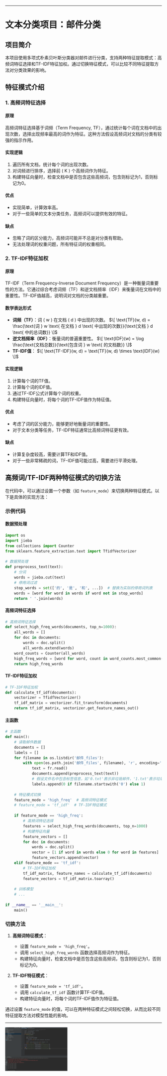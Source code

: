 
---

# 文本分类项目：邮件分类

## 项目简介
本项目使用多项式朴素贝叶斯分类器对邮件进行分类，支持两种特征提取模式：高频词特征选择和TF-IDF特征加权。通过切换特征模式，可以比较不同特征提取方法对分类效果的影响。

## 特征模式介绍

### 1. 高频词特征选择

#### 原理
高频词特征选择基于词频（Term Frequency, TF），通过统计每个词在文档中的出现次数，选择出现频率最高的词作为特征。这种方法假设高频词对文档的分类有较强的指示作用。

#### 实现逻辑
1. 遍历所有文档，统计每个词的出现次数。
2. 对词频进行排序，选择前 \( K \) 个高频词作为特征。
3. 构建特征向量时，检查文档中是否包含这些高频词，包含则标记为1，否则标记为0。

#### 优点
- 实现简单，计算效率高。
- 对于一些简单的文本分类任务，高频词可以提供有效的特征。

#### 缺点
- 忽略了词的区分能力，高频词可能并不总是对分类有帮助。
- 无法处理词的权重问题，所有特征词的权重相同。

### 2. TF-IDF特征加权

#### 原理
TF-IDF（Term Frequency-Inverse Document Frequency）是一种衡量词重要性的方法。它通过综合考虑词频（TF）和逆文档频率（IDF）来衡量词在文档中的重要性。TF-IDF值越高，说明词对文档的分类越重要。

#### 数学表达形式
- **词频（TF）**：词 \( w \) 在文档 \( d \) 中出现的次数。
  $\[
  \text{TF}(w, d) = \frac{\text{词 } w \text{ 在文档 } d \text{ 中出现的次数}}{\text{文档 } d \text{ 中的总词数}}
  \]$
- **逆文档频率（IDF）**：衡量词的普遍重要性。
  $\[
  \text{IDF}(w) = \log \frac{\text{文档总数}}{\text{包含词 } w \text{ 的文档数}}
  \]$
- **TF-IDF值**：
  $\[
  \text{TF-IDF}(w, d) = \text{TF}(w, d) \times \text{IDF}(w)
  \]$

#### 实现逻辑
1. 计算每个词的TF值。
2. 计算每个词的IDF值。
3. 通过TF-IDF公式计算每个词的权重。
4. 构建特征向量时，将每个词的TF-IDF值作为特征值。

#### 优点
- 考虑了词的区分能力，能够更好地衡量词的重要性。
- 对于文本分类等任务，TF-IDF特征通常比高频词特征更有效。

#### 缺点
- 计算复杂度较高，需要计算TF和IDF值。
- 对于一些非常稀疏的词，TF-IDF值可能过高，需要进行平滑处理。

## 高频词/TF-IDF两种特征模式的切换方法

在代码中，可以通过设置一个参数（如 `feature_mode`）来切换两种特征模式。以下是具体的实现方法：

### 示例代码

#### 数据预处理
```python
import os
import jieba
from collections import Counter
from sklearn.feature_extraction.text import TfidfVectorizer

# 数据预处理
def preprocess_text(text):
    # 分词
    words = jieba.cut(text)
    # 停用词过滤
    stop_words = set(['的', '是', '和', ...])  # 替换为实际的停用词列表
    words = [word for word in words if word not in stop_words]
    return ' '.join(words)
```

#### 高频词特征选择
```python
# 高频词特征选择
def select_high_freq_words(documents, top_n=1000):
    all_words = []
    for doc in documents:
        words = doc.split()
        all_words.extend(words)
    word_counts = Counter(all_words)
    high_freq_words = [word for word, count in word_counts.most_common(top_n)]
    return high_freq_words
```

#### TF-IDF特征加权
```python
# TF-IDF特征加权
def calculate_tf_idf(documents):
    vectorizer = TfidfVectorizer()
    tf_idf_matrix = vectorizer.fit_transform(documents)
    return tf_idf_matrix, vectorizer.get_feature_names_out()
```

#### 主函数
```python
# 主函数
def main():
    # 读取邮件数据
    documents = []
    labels = []
    for filename in os.listdir('邮件_files'):
        with open(os.path.join('邮件_files', filename), 'r', encoding='utf-8') as fr:
            text = fr.read()
            documents.append(preprocess_text(text))
            # 假设文件名中包含标签信息，如'0.txt'表示非垃圾邮件，'1.txt'表示垃圾邮件
            labels.append(0 if filename.startswith('0') else 1)

    # 特征模式切换
    feature_mode = 'high_freq'  # 高频词特征模式
    # feature_mode = 'tf_idf'  # TF-IDF特征模式

    if feature_mode == 'high_freq':
        # 高频词特征选择
        features = select_high_freq_words(documents, top_n=1000)
        # 构建特征向量
        feature_vectors = []
        for doc in documents:
            words = doc.split()
            vector = [1 if word in words else 0 for word in features]
            feature_vectors.append(vector)
    elif feature_mode == 'tf_idf':
        # TF-IDF特征加权
        tf_idf_matrix, feature_names = calculate_tf_idf(documents)
        feature_vectors = tf_idf_matrix.toarray()

    # 训练模型
    # ...

if __name__ == '__main__':
    main()
```

### 切换方法
1. **高频词特征模式**：
   - 设置 `feature_mode = 'high_freq'`。
   - 调用 `select_high_freq_words` 函数选择高频词作为特征。
   - 构建特征向量时，检查文档中是否包含这些高频词，包含则标记为1，否则标记为0。

2. **TF-IDF特征模式**：
   - 设置 `feature_mode = 'tf_idf'`。
   - 调用 `calculate_tf_idf` 函数计算TF-IDF值。
   - 构建特征向量时，将每个词的TF-IDF值作为特征值。

通过设置 `feature_mode` 的值，可以在两种特征模式之间轻松切换，从而比较不同特征提取方法对模型性能的影响。

---
<img src="https://github.com/lzy-pan/GitDemo/blob/master/%E5%9B%BE%E7%89%87/photo.png" width="200" alt="截图">
